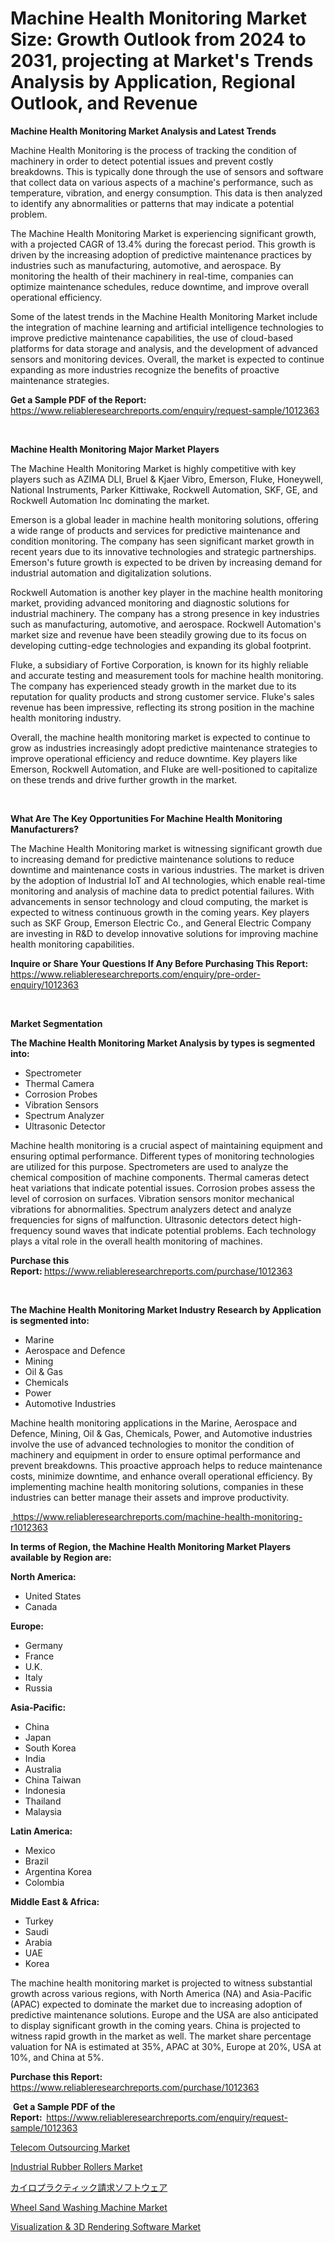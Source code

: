<p><h1>Machine Health Monitoring Market Size: Growth Outlook from 2024 to 2031, projecting at Market's Trends Analysis by Application, Regional Outlook, and Revenue</h1></p><p><strong>Machine Health Monitoring Market Analysis and Latest Trends</strong></p>
<p><p>Machine Health Monitoring is the process of tracking the condition of machinery in order to detect potential issues and prevent costly breakdowns. This is typically done through the use of sensors and software that collect data on various aspects of a machine's performance, such as temperature, vibration, and energy consumption. This data is then analyzed to identify any abnormalities or patterns that may indicate a potential problem.</p><p>The Machine Health Monitoring Market is experiencing significant growth, with a projected CAGR of 13.4% during the forecast period. This growth is driven by the increasing adoption of predictive maintenance practices by industries such as manufacturing, automotive, and aerospace. By monitoring the health of their machinery in real-time, companies can optimize maintenance schedules, reduce downtime, and improve overall operational efficiency.</p><p>Some of the latest trends in the Machine Health Monitoring Market include the integration of machine learning and artificial intelligence technologies to improve predictive maintenance capabilities, the use of cloud-based platforms for data storage and analysis, and the development of advanced sensors and monitoring devices. Overall, the market is expected to continue expanding as more industries recognize the benefits of proactive maintenance strategies.</p></p>
<p><strong>Get a Sample PDF of the Report:&nbsp;</strong> <a href="https://www.reliableresearchreports.com/enquiry/request-sample/1012363">https://www.reliableresearchreports.com/enquiry/request-sample/1012363</a></p>
<p>&nbsp;</p>
<p><strong>Machine Health Monitoring Major Market Players</strong></p>
<p><p>The Machine Health Monitoring Market is highly competitive with key players such as AZIMA DLI, Bruel & Kjaer Vibro, Emerson, Fluke, Honeywell, National Instruments, Parker Kittiwake, Rockwell Automation, SKF, GE, and Rockwell Automation Inc dominating the market.</p><p>Emerson is a global leader in machine health monitoring solutions, offering a wide range of products and services for predictive maintenance and condition monitoring. The company has seen significant market growth in recent years due to its innovative technologies and strategic partnerships. Emerson's future growth is expected to be driven by increasing demand for industrial automation and digitalization solutions.</p><p>Rockwell Automation is another key player in the machine health monitoring market, providing advanced monitoring and diagnostic solutions for industrial machinery. The company has a strong presence in key industries such as manufacturing, automotive, and aerospace. Rockwell Automation's market size and revenue have been steadily growing due to its focus on developing cutting-edge technologies and expanding its global footprint.</p><p>Fluke, a subsidiary of Fortive Corporation, is known for its highly reliable and accurate testing and measurement tools for machine health monitoring. The company has experienced steady growth in the market due to its reputation for quality products and strong customer service. Fluke's sales revenue has been impressive, reflecting its strong position in the machine health monitoring industry.</p><p>Overall, the machine health monitoring market is expected to continue to grow as industries increasingly adopt predictive maintenance strategies to improve operational efficiency and reduce downtime. Key players like Emerson, Rockwell Automation, and Fluke are well-positioned to capitalize on these trends and drive further growth in the market.</p></p>
<p>&nbsp;</p>
<p><strong>What Are The Key Opportunities For Machine Health Monitoring Manufacturers?</strong></p>
<p><p>The Machine Health Monitoring market is witnessing significant growth due to increasing demand for predictive maintenance solutions to reduce downtime and maintenance costs in various industries. The market is driven by the adoption of Industrial IoT and AI technologies, which enable real-time monitoring and analysis of machine data to predict potential failures. With advancements in sensor technology and cloud computing, the market is expected to witness continuous growth in the coming years. Key players such as SKF Group, Emerson Electric Co., and General Electric Company are investing in R&D to develop innovative solutions for improving machine health monitoring capabilities.</p></p>
<p><strong>Inquire or Share Your Questions If Any Before Purchasing This Report:</strong> <a href="https://www.reliableresearchreports.com/enquiry/pre-order-enquiry/1012363">https://www.reliableresearchreports.com/enquiry/pre-order-enquiry/1012363</a></p>
<p>&nbsp;</p>
<p><strong>Market Segmentation</strong></p>
<p><strong>The Machine Health Monitoring Market Analysis by types is segmented into:</strong></p>
<p><ul><li>Spectrometer</li><li>Thermal Camera</li><li>Corrosion Probes</li><li>Vibration Sensors</li><li>Spectrum Analyzer</li><li>Ultrasonic Detector</li></ul></p>
<p><p>Machine health monitoring is a crucial aspect of maintaining equipment and ensuring optimal performance. Different types of monitoring technologies are utilized for this purpose. Spectrometers are used to analyze the chemical composition of machine components. Thermal cameras detect heat variations that indicate potential issues. Corrosion probes assess the level of corrosion on surfaces. Vibration sensors monitor mechanical vibrations for abnormalities. Spectrum analyzers detect and analyze frequencies for signs of malfunction. Ultrasonic detectors detect high-frequency sound waves that indicate potential problems. Each technology plays a vital role in the overall health monitoring of machines.</p></p>
<p><strong>Purchase this Report:&nbsp;</strong><a href="https://www.reliableresearchreports.com/purchase/1012363">https://www.reliableresearchreports.com/purchase/1012363</a></p>
<p>&nbsp;</p>
<p><strong>The Machine Health Monitoring Market Industry Research by Application is segmented into:</strong></p>
<p><ul><li>Marine</li><li>Aerospace and Defence</li><li>Mining</li><li>Oil & Gas</li><li>Chemicals</li><li>Power</li><li>Automotive Industries</li></ul></p>
<p><p>Machine health monitoring applications in the Marine, Aerospace and Defence, Mining, Oil & Gas, Chemicals, Power, and Automotive industries involve the use of advanced technologies to monitor the condition of machinery and equipment in order to ensure optimal performance and prevent breakdowns. This proactive approach helps to reduce maintenance costs, minimize downtime, and enhance overall operational efficiency. By implementing machine health monitoring solutions, companies in these industries can better manage their assets and improve productivity.</p></p>
<p><a href="https://www.reliableresearchreports.com/machine-health-monitoring-r1012363">&nbsp;https://www.reliableresearchreports.com/machine-health-monitoring-r1012363</a></p>
<p><strong>In terms of Region, the Machine Health Monitoring Market Players available by Region are:</strong></p>
<p>
    <p> <strong> North America: </strong>
        <ul>
            <li>United States</li>
            <li>Canada</li>
        </ul>
        </p> 
    <p> <strong> Europe: </strong>
        <ul>
            <li>Germany</li>
            <li>France</li>
            <li>U.K.</li>
            <li>Italy</li>
            <li>Russia</li>
        </ul>
        </p> 
    <p> <strong> Asia-Pacific: </strong>
        <ul>
            <li>China</li>
            <li>Japan</li>
            <li>South Korea</li>
            <li>India</li>
            <li>Australia</li>
            <li>China Taiwan</li>
            <li>Indonesia</li>
            <li>Thailand</li>
            <li>Malaysia</li>
        </ul>
        </p> 
    <p> <strong> Latin America: </strong>
        <ul>
            <li>Mexico</li>
            <li>Brazil</li>
            <li>Argentina Korea</li>
            <li>Colombia</li>
        </ul>
        </p> 
    <p> <strong> Middle East & Africa: </strong>
        <ul>
            <li>Turkey</li>
            <li>Saudi</li>
            <li>Arabia</li>
            <li>UAE</li>
            <li>Korea</li>
        </ul>
    </p>
    </p>
<p><p>The machine health monitoring market is projected to witness substantial growth across various regions, with North America (NA) and Asia-Pacific (APAC) expected to dominate the market due to increasing adoption of predictive maintenance solutions. Europe and the USA are also anticipated to display significant growth in the coming years. China is projected to witness rapid growth in the market as well. The market share percentage valuation for NA is estimated at 35%, APAC at 30%, Europe at 20%, USA at 10%, and China at 5%.</p></p>
<p><strong>Purchase this Report: </strong><a href="https://www.reliableresearchreports.com/purchase/1012363">https://www.reliableresearchreports.com/purchase/1012363</a></p>
<p>&nbsp;<strong>Get a Sample PDF of the Report:&nbsp;&nbsp;</strong><a href="https://www.reliableresearchreports.com/enquiry/request-sample/1012363">https://www.reliableresearchreports.com/enquiry/request-sample/1012363</a></p>
<p><strong></strong></p>
<p><p><a href="https://github.com/MyrtisWest1/Market-Research-Report-List-1/blob/main/telecom-outsourcing-market.md">Telecom Outsourcing Market</a></p><p><a href="https://www.linkedin.com/pulse/industrial-rubber-rollers-market-comprehensive-assessment-4pnjc">Industrial Rubber Rollers Market</a></p><p><a href="https://github.com/hilmi-2a/Market-Research-Report-List-1/blob/main/201296854032.md">カイロプラクティック請求ソフトウェア</a></p><p><a href="https://www.linkedin.com/pulse/wheel-sand-washing-machine-market-trends-forecast-competitive-6ku9c">Wheel Sand Washing Machine Market</a></p><p><a href="https://github.com/brenzgnarento/Market-Research-Report-List-2/blob/main/visualization-3d-rendering-software-market.md">Visualization & 3D Rendering Software Market</a></p></p>